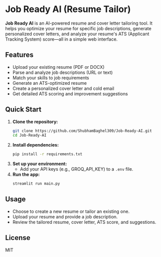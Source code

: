 # Job Ready AI (Resume Tailor)

**Job Ready AI** is an AI-powered resume and cover letter tailoring tool. It helps you optimize your resume for specific job descriptions, generate personalized cover letters, and analyze your resume's ATS (Applicant Tracking System) score—all in a simple web interface.

## Features
- Upload your existing resume (PDF or DOCX)
- Parse and analyze job descriptions (URL or text)
- Match your skills to job requirements
- Generate an ATS-optimized resume
- Create a personalized cover letter and cold email
- Get detailed ATS scoring and improvement suggestions

## Quick Start
1. **Clone the repository:**
   ```sh
   git clone https://github.com/ShubhamBaghel309/Job-Ready-AI.git
   cd Job-Ready-AI
   ```
2. **Install dependencies:**
   ```sh
   pip install -r requirements.txt
   ```
3. **Set up your environment:**
   - Add your API keys (e.g., GROQ_API_KEY) to a `.env` file.
4. **Run the app:**
   ```sh
   streamlit run main.py
   ```

## Usage
- Choose to create a new resume or tailor an existing one.
- Upload your resume and provide a job description.
- Review the tailored resume, cover letter, ATS score, and suggestions.

## License
MIT

